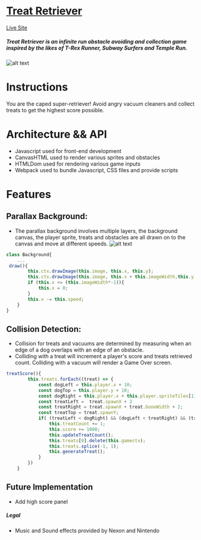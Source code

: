 # [Treat Retriever](https://melodyluo.com/Treat-Retriever/ "Treat Retriever")

[Live Site](https://melodyluo.com/Treat-Retriever/ "Treat Retriever")

##### Treat Retriever is an infinite run obstacle avoiding and collection game inspired by the likes of T-Rex Runner, Subway Surfers and Temple Run.
![alt text](https://bumblr-dev.s3.us-east-2.amazonaws.com/Screen+Shot+2020-04-29+at+9.07.25+PM.jpg "Treat Retriever")
# Instructions
You are the caped super-retriever! Avoid angry vacuum cleaners and collect treats to get the highest score possible.
# Architecture && API
- Javascript used for front-end development
- CanvasHTML used to render various sprites and obstacles
- HTMLDom used for rendering various game inputs
- Webpack used to bundle Javascript, CSS files and provide scripts
# Features
## Parallax Background:
- The parallax background involves multiple layers, the background canvas, the player sprite, treats and obstacles are all drawn on to the canvas and move at different speeds.
![alt text](https://bumblr-dev.s3.us-east-2.amazonaws.com/ezgif.com-video-to-gif+(1).gif "Parallax Background")
```javascript
class Background{
    ...
 draw(){
        this.ctx.drawImage(this.image, this.x, this.y);
        this.ctx.drawImage(this.image, this.x + this.imageWidth,this.y);
        if (this.x <= (this.imageWidth*-1)){
            this.x = 0;
        } 
        this.x -= this.speed;
    }
}
```

## Collision Detection:
- Collision for treats and vacuums are determined by measuring when an edge of a dog overlaps with an edge of an obstacle.
- Colliding with a treat will increment a player's score and treats retrieved count. Colliding with a vacuum will render a Game Over screen.
```javascript
treatScore(){
        this.treats.forEach((treat) => {
            const dogLeft = this.player.x + 10;
            const dogTop = this.player.y + 10;
            const dogRight = this.player.x + this.player.spriteTiles[1].w;
            const treatLeft =  treat.spawnX + 2
            const treatRight = treat.spawnX + treat.boneWidth + 2;
            const treatTop = treat.spawnY;
            if( (treatLeft < dogRight) && (dogLeft < treatRight) && (treatTop >= dogTop)) {
                this.treatCount += 1;
                this.score += 1000;
                this.updateTreatCount();
                this.treats[0].delete(this.gamectx);
                this.treats.splice(-1, 1);
                this.generateTreat();
            }
        }) 
    }
```

## Future Implementation
- Add high score panel

##### Legal
- Music and Sound effects provided by Nexon and Nintendo

